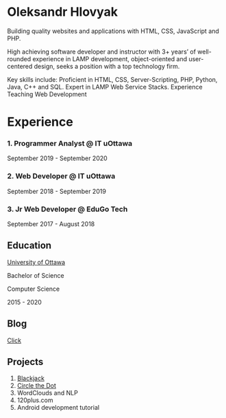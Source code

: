 # Oleksandr Hlovyak

Building quality websites and applications with HTML, CSS, JavaScript and PHP.

High achieving software developer and instructor with 3+ years’ of well-rounded experience in LAMP development, object-oriented and user-centered design, seeks a position with a top technology firm.

Key skills include: Proficient in HTML, CSS, Server-Scripting, PHP, Python, Java, C++ and SQL. Expert in LAMP Web Service Stacks. Experience Teaching Web Development

# Experience

### 1. Programmer Analyst @ IT uOttawa
September 2019 - September 2020

### 2. Web Developer @ IT uOttawa
September 2018 - September 2019

### 3. Jr Web Developer @ EduGo Tech
September 2017 - August 2018


## Education

[University of Ottawa](https://www.uottawa.ca/en)

Bachelor of Science

Computer Science

2015 - 2020

## Blog

[Click](https://deesims.github.io/blog)

## Projects

1. [Blackjack](https://deesims.github.io/blackjack-in-python)
2. [Circle the Dot](https://deesims.github.io/circle_dot)
3. WordClouds and NLP
4. 120plus.com
5. Android development tutorial
